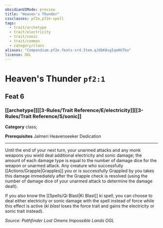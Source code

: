 ```yaml
---
obsidianUIMode: preview
title: "Heaven's Thunder"
cssclasses: pf2e,pf2e-spell
tags:
  - trait/archetype
  - trait/electricity
  - trait/sonic
  - trait/common
  - category/class
aliases: "Compendium.pf2e.feats-srd.Item.qJdbK8vgIqeHU7bu"
license: OGL
---
```

# Heaven's Thunder `pf2:1`
## Feat 6
### [[archetype]][[3-Rules/Trait Reference/E/electricity]][[3-Rules/Trait Reference/S/sonic]]

**Category** class; 



**Prerequisites** Jalmeri Heavenseeker Dedication
* * *
Until the end of your next turn, your unarmed attacks and any monk weapons you wield deal additional electricity and sonic damage; the amount of each damage type is equal to the number of damage dice for the weapon or unarmed attack. Any creature who successfully [[Actions/Grapple|Grapples]] you or is successfully Grappled by you takes this damage immediately after the Grapple check is resolved (using the number of damage dice of your unarmed attack to determine the damage dealt).

If you also know the [[Spells/Qi Blast|Ki Blast]] ki spell, you can choose to deal either electricity or sonic damage with the spell instead of force while this effect is active (_ki blast_ loses the force trait and gains the electricity or sonic trait instead).

*Source: Pathfinder Lost Omens Impossible Lands*
*OGL*